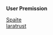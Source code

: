 **User Premission**

[Spaite](https://spatie.be/docs/laravel-permission/v5/introduction) <br/>
[laratrust](https://laratrust.santigarcor.me/)
